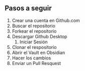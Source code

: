 ## Pasos a seguir 
1. Crear una cuenta en Github.com
2. Buscar el repositorio
3. Forkear el repositorio
4. Descargar Github Desktop
	1. Iniciar Sesión
5. Clonar el respositorio
6. Abrir el Vault en Obsidian
7. Hacer los cambios
8. Enviar un Pull Resquest